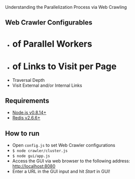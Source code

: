 Understanding the Parallelization Process via Web Crawling

Web Crawler Configurables
-
- # of Parallel Workers
- # of Links to Visit per Page 
- Traversal Depth
- Visit External and/or Internal Links

Requirements
-
- [Node.js v0.8.14+](http://nodejs.org/)
- [Redis v2.6.6+](http://redis.io/download)

How to run
-
- Open `config.js` to set Web Crawler configurations
- `$ node crawler/cluster.js`
- `$ node gui/app.js`
- Access the GUI via web browser to the following address: [http://localhost:8080](http://localhost:8080)
- Enter a URL in the GUI input and hit *Start* in GUI!